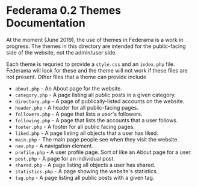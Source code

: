 # Federama 0.2 Themes Documentation
At the moment (June 2019), the use of themes in Federama is a work in progress. The themes in this directory are intended for the public-facing side of the website, not the admin/user side.

Each theme is requried to provide a `style.css` and an `index.php` file. Federama will look for these and the theme will not work if these files are not present. Other files that a theme can provide include
+ `about.php` - An About page for the website.
+ `category.php` - A page listing all public posts in a given category.
+ `directory.php` - A page of publically-listed accounts on the website.
+ `header.php` - A header for all public-facing pages.
+ `followers.php` - A page that lists a user's followers.
+ `following.php` - A page that lists the accounts that a user follows.
+ `footer.php` - A footer for all public facing pages.
+ `liked.php` - A page listing all objects that a user has liked.
+ `main.php` - The main page people see when they visit the website.
+ `nav.php` - A navigation element.
+ `profile.php` - A user profile page. Sort of like an About page for a user.
+ `post.php` - A page for an individual post.
+ `shared.php` - A page listing all objects a user has shared.
+ `statistics.php` - A page showing the website's statistics.
+ `tag.php` - A page listing all public posts with a given tag.
